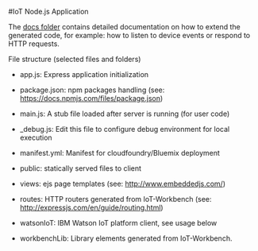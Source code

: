 #IoT Node.js Application


The [docs folder](docs/index.md) contains detailed documentation on how to extend the generated code, for example: how to listen to device events or respond to HTTP requests.
 

File structure (selected files and folders)


* app.js: Express application initialization

* package.json: npm packages handling (see: https://docs.npmjs.com/files/package.json)

* main.js: A stub file loaded after server is running (for user code)

* _debug.js: Edit this file to configure debug environment for local execution

* manifest.yml: Manifest for cloudfoundry/Bluemix deployment

* public: statically served files to client

* views: ejs page templates (see: http://www.embeddedjs.com/)

* routes: HTTP routers generated from IoT-Workbench (see: http://expressjs.com/en/guide/routing.html)

* watsonIoT: IBM Watson IoT platform client, see usage below

* workbenchLib: Library elements generated from IoT-Workbench. 
	
